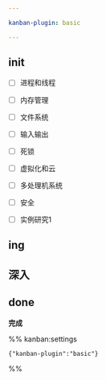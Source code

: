 ```yaml
---

kanban-plugin: basic

---
```


## init

- [ ] 进程和线程
- [ ] 内存管理
- [ ] 文件系统
- [ ] 输入输出
- [ ] 死锁
- [ ] 虚拟化和云
- [ ] 多处理机系统
- [ ] 安全
- [ ] 实例研究1


## ing



## 深入



## done

**完成**




%% kanban:settings
```
{"kanban-plugin":"basic"}
```
%%